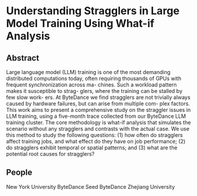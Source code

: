 # Understanding Stragglers in Large Model Training Using What-if Analysis

## Abstract
Large language model (LLM) training is one of the most
demanding distributed computations today, often requiring
thousands of GPUs with frequent synchronization across ma-
chines. Such a workload pattern makes it susceptible to strag-
glers, where the training can be stalled by few slow work-
ers. At ByteDance we find stragglers are not trivially always
caused by hardware failures, but can arise from multiple com-
plex factors. This work aims to present a comprehensive study
on the straggler issues in LLM training, using a five-month
trace collected from our ByteDance LLM training cluster.
The core methodology is what-if analysis that simulates the
scenario without any stragglers and contrasts with the actual
case. We use this method to study the following questions: (1)
how often do stragglers affect training jobs, and what effect
do they have on job performance; (2) do stragglers exhibit
temporal or spatial patterns; and (3) what are the potential
root causes for stragglers?

## People
New York University
ByteDance Seed
ByteDance
Zhejiang University